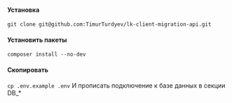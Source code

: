 #### Установка

`git clone git@github.com:TimurTurdyev/lk-client-migration-api.git`

#### Установить пакеты

`composer install --no-dev`

#### Скопировать
`cp .env.example .env`
И прописать подключение к базе данных в секции DB_*
